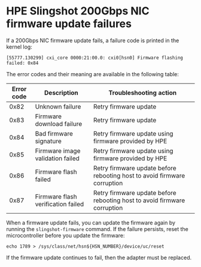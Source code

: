 # HPE Slingshot 200Gbps NIC firmware update failures

If a 200Gbps NIC firmware update fails, a failure code is printed in the kernel log:

```screen
[55777.130299] cxi_core 0000:21:00.0: cxi0[hsn0] Firmware flashing failed: 0x84
```

The error codes and their meaning are available in the following table:

| Error code | Description                        | Troubleshooting action                                                   |
|------------|------------------------------------|--------------------------------------------------------------------------|
| 0x82       | Unknown failure                    | Retry firmware update                                                    |
| 0x83       | Firmware download failure          | Retry firmware update                                                    |
| 0x84       | Bad firmware signature             | Retry firmware update using firmware provided by HPE                     |
| 0x85       | Firmware image validation failed   | Retry firmware update using firmware provided by HPE                     |
| 0x86       | Firmware flash failed              | Retry firmware update before rebooting host to avoid firmware corruption |
| 0x87       | Firmware flash verification failed | Retry firmware update before rebooting host to avoid firmware corruption |

When a firmware update fails, you can update the firmware again by running the `slingshot-firmware` command. If the failure persists, reset the microcontroller before you update the firmware:

```screen
echo 1789 > /sys/class/net/hsn${HSN_NUMBER}/device/uc/reset
```

If the firmware update continues to fail, then the adapter must be replaced.

